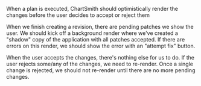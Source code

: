 When a plan is executed, ChartSmith should optimistically render the changes before the user decides to accept or reject them

When we finish creating a revision, there are pending patches we show the user. 
We should kick off a background render where we've created a "shadow" copy of the application with all patches accepted.
If there are errors on this render, we should show the error with an "attempt fix" button.

When the user accepts the changes, there's nothing else for us to do.
If the user rejects some/any of the changes, we need to re-render. Once a single change is rejected, we should not re-render until there are no more pending changes.